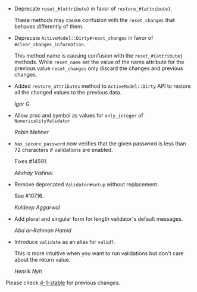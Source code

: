*   Deprecate `reset_#{attribute}` in favor of `restore_#{attribute}`.

    These methods may cause confusion with the `reset_changes` that behaves differently
    of them.

*   Deprecate `ActiveModel::Dirty#reset_changes` in favor of `#clear_changes_information`.

    This method name is causing confusion with the `reset_#{attribute}`
    methods. While `reset_name` set the value of the name attribute for the
    previous value `reset_changes` only discard the changes and previous
    changes.

*   Added `restore_attributes` method to `ActiveModel::Dirty` API to restore all the
    changed values to the previous data.

    *Igor G.*

*   Allow proc and symbol as values for `only_integer` of `NumericalityValidator`

    *Robin Mehner*

*   `has_secure_password` now verifies that the given password is less than 72
    characters if validations are enabled.

    Fixes #14591.

    *Akshay Vishnoi*

*   Remove deprecated `Validator#setup` without replacement.

    See #10716.

    *Kuldeep Aggarwal*

*   Add plural and singular form for length validator's default messages.

    *Abd ar-Rahman Hamid*

*   Introduce `validate` as an alias for `valid?`.

    This is more intuitive when you want to run validations but don't care about
    the return value.

    *Henrik Nyh*

Please check [4-1-stable](https://github.com/rails/rails/blob/4-1-stable/activemodel/CHANGELOG.md) for previous changes.
